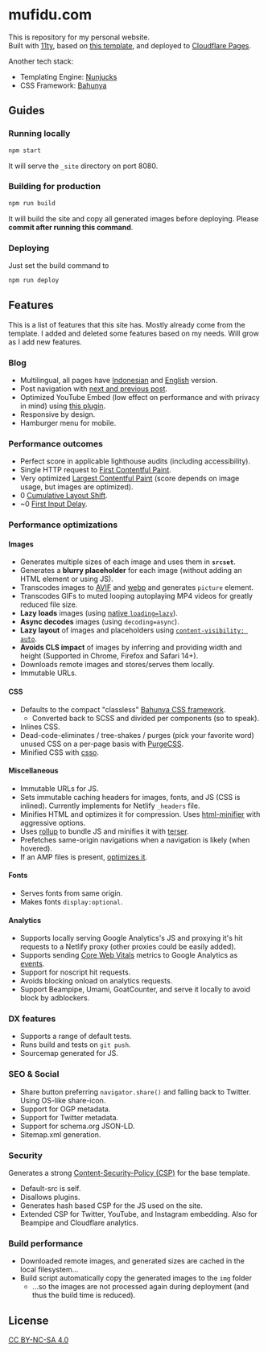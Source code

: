 # mufidu.com

This is repository for my personal website.  
Built with [11ty](https://11ty.dev/), based on [this template](https://github.com/google/eleventy-high-performance-blog/), and deployed to [Cloudflare Pages](https://pages.dev).

Another tech stack:

- Templating Engine: [Nunjucks](https://mozilla.github.io/nunjucks/)
- CSS Framework: [Bahunya](https://kimeiga.github.io/bahunya/)

## Guides

### Running locally

```bash
npm start
```

It will serve the `_site` directory on port 8080.

### Building for production

```bash
npm run build
```

It will build the site and copy all generated images before deploying. Please **commit after running this command**.

### Deploying

Just set the build command to

```bash
npm run deploy
```

## Features

This is a list of features that this site has. Mostly already come from the template. I added and deleted some features based on my needs. Will grow as I add new features.

### Blog

- Multilingual, all pages have [Indonesian](https://mufidu.com/id/) and [English](https://mufidu.com/) version.
- Post navigation with [next and previous post](https://11ty.dev/docs/eleventy/navigation/).
- Optimized YouTube Embed (low effect on performance and with privacy in mind) using [this plugin](https://github.com/gfscott/eleventy-plugin-youtube-embed).
- Responsive by design.
- Hamburger menu for mobile.

### Performance outcomes

- Perfect score in applicable lighthouse audits (including accessibility).
- Single HTTP request to [First Contentful Paint](https://web.dev/first-contentful-paint/).
- Very optimized [Largest Contentful Paint](https://web.dev/lcp/) (score depends on image usage, but images are optimized).
- 0 [Cumulative Layout Shift](https://web.dev/cls/).
- ~0 [First Input Delay](https://web.dev/fid/).

### Performance optimizations

#### Images

- Generates multiple sizes of each image and uses them in **`srcset`**.
- Generates a **blurry placeholder** for each image (without adding an HTML element or using JS).
- Transcodes images to [AVIF](<https://en.wikipedia.org/wiki/AV1#AV1_Image_File_Format_(AVIF)>) and [webp](https://developers.google.com/speed/webp) and generates `picture` element.
- Transcodes GIFs to muted looping autoplaying MP4 videos for greatly reduced file size.
- **Lazy loads** images (using [native `loading=lazy`](https://web.dev/native-lazy-loading/)).
- **Async decodes** images (using `decoding=async`).
- **Lazy layout** of images and placeholders using [`content-visibility: auto`](https://web.dev/content-visibility/#skipping-rendering-work-with-content-visibility).
- **Avoids CLS impact** of images by inferring and providing width and height (Supported in Chrome, Firefox and Safari 14+).
- Downloads remote images and stores/serves them locally.
- Immutable URLs.

#### CSS

- Defaults to the compact "classless" [Bahunya CSS framework](https://kimeiga.github.io/bahunya/).
  - Converted back to SCSS and divided per components (so to speak).
- Inlines CSS.
- Dead-code-eliminates / tree-shakes / purges (pick your favorite word) unused CSS on a per-page basis with [PurgeCSS](https://purgecss.com/).
- Minified CSS with [csso](https://www.npmjs.com/package/csso).

#### Miscellaneous

- Immutable URLs for JS.
- Sets immutable caching headers for images, fonts, and JS (CSS is inlined). Currently implements for Netlify `_headers` file.
- Minifies HTML and optimizes it for compression. Uses [html-minifier](https://www.npmjs.com/package/html-minifier) with aggressive options.
- Uses [rollup](https://rollupjs.org/) to bundle JS and minifies it with [terser](https://terser.org/).
- Prefetches same-origin navigations when a navigation is likely (when hovered).
- If an AMP files is present, [optimizes it](https://amp.dev/documentation/guides-and-tutorials/optimize-and-measure/optimize_amp/).

#### Fonts

- Serves fonts from same origin.
- Makes fonts `display:optional`.

#### Analytics

- Supports locally serving Google Analytics's JS and proxying it's hit requests to a Netlify proxy (other proxies could be easily added).
- Supports sending [Core Web Vitals](https://web.dev/vitals/) metrics to Google Analytics as [events](https://github.com/GoogleChrome/web-vitals#send-the-results-to-google-analytics).
- Support for noscript hit requests.
- Avoids blocking onload on analytics requests.
- Support Beampipe, Umami, GoatCounter, and serve it locally to avoid block by adblockers.

### DX features

- Supports a range of default tests.
- Runs build and tests on `git push`.
- Sourcemap generated for JS.

### SEO & Social

- Share button preferring `navigator.share()` and falling back to Twitter. Using OS-like share-icon.
- Support for OGP metadata.
- Support for Twitter metadata.
- Support for schema.org JSON-LD.
- Sitemap.xml generation.

### Security

Generates a strong [Content-Security-Policy (CSP)](https://developer.mozilla.org/en-US/docs/Web/HTTP/CSP) for the base template.

- Default-src is self.
- Disallows plugins.
- Generates hash based CSP for the JS used on the site.
- Extended CSP for Twitter, YouTube, and Instagram embedding. Also for Beampipe and Cloudflare analytics.

### Build performance

- Downloaded remote images, and generated sizes are cached in the local filesystem…
- Build script automatically copy the generated images to the `img` folder
  - ...so the images are not processed again during deployment (and thus the build time is reduced).

## License

[CC BY-NC-SA 4.0](https://creativecommons.org/licenses/by-nc-sa/4.0/)
